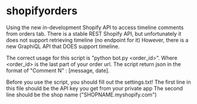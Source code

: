 # shopifyorders
Using the new in-development Shopify API to access timeline comments from orders tab. 
There is a stable REST Shopify API, but unfortunately it does not support retrieving timeline (no endpoint for it)
However, there is a new GraphiQL API that DOES support timeline.

The correct usage for this script is "python bot.py <order_id>". 
Where <order_id> is the last part of your order url. 
The script return json in the format of "Comment N" : [message, date].

Before you use the script, you should fill out the settings.txt!
The first line in this file should be the API key you get from your private app
The second line should be the shop name ("SHOPNAME.myshopify.com")
